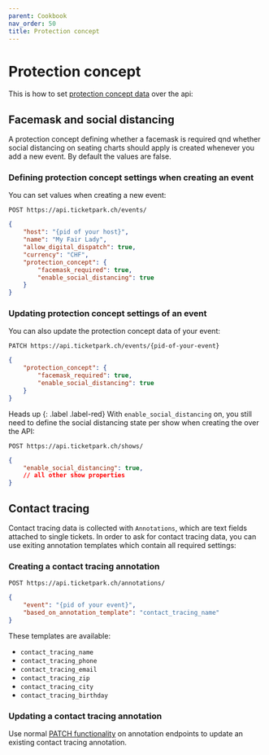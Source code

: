 ```yaml
---
parent: Cookbook
nav_order: 50
title: Protection concept
---
```

# Protection concept

This is how to set [protection concept data](https://headwayapp.co/ticketpark-changelog/schutzkonzept-einfach-selbst-definieren-169591) over the api:


## Facemask and social distancing

A protection concept defining whether a facemask is required qnd whether social distancing on seating charts should apply
is created whenever you add a new event. By default the values are false. 


### Defining protection concept settings when creating an event

You can set values when creating a new event:

```
POST https://api.ticketpark.ch/events/
```

```json
{
    "host": "{pid of your host}",
    "name": "My Fair Lady",
    "allow_digital_dispatch": true,
    "currency": "CHF",
    "protection_concept": {
        "facemask_required": true,
        "enable_social_distancing": true
    }
}
```

### Updating protection concept settings of an event

You can also update the protection concept data of your event:

```
PATCH https://api.ticketpark.ch/events/{pid-of-your-event}
```

```json
{
    "protection_concept": {
        "facemask_required": true,
        "enable_social_distancing": true
    }
}
```


Heads up
{: .label .label-red}
With `enable_social_distancing` on, you still need to define the social distancing state per show when creating the over the API:


```
POST https://api.ticketpark.ch/shows/
```

```json
{
    "enable_social_distancing": true,
    // all other show properties
}
```


## Contact tracing

Contact tracing data is collected with `Annotations`, which are text fields attached to single tickets.
In order to ask for contact tracing data, you can use exiting annotation templates which contain all required settings:

### Creating a contact tracing annotation

 ```
 POST https://api.ticketpark.ch/annotations/
 ```
 
 ```json
 {
     "event": "{pid of your event}",
     "based_on_annotation_template": "contact_tracing_name"
 }
 ```


These templates are available:

* `contact_tracing_name`
* `contact_tracing_phone`
* `contact_tracing_email`
* `contact_tracing_zip`
* `contact_tracing_city`
* `contact_tracing_birthday`


### Updating a contact tracing annotation

Use normal [PATCH functionality](../getting-started/basic-requests.html) on annotation endpoints to update an
existing contact tracing annotation.

